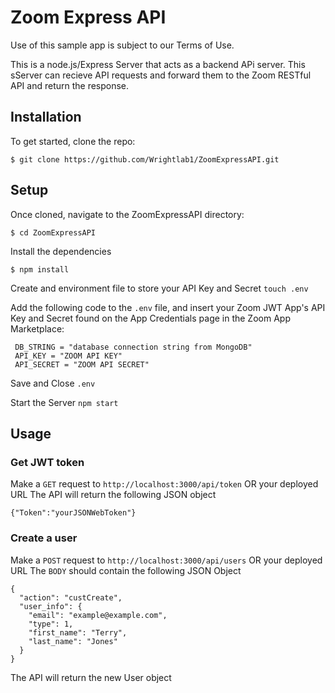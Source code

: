 # Zoom Express API
Use of this sample app is subject to our Terms of Use.

This is a node.js/Express Server that acts as a backend APi server. This sServer can recieve API requests and forward them to the Zoom RESTful API and return the response.

## Installation
To get started, clone the repo:

`$ git clone https://github.com/Wrightlab1/ZoomExpressAPI.git`

## Setup
Once cloned, navigate to the ZoomExpressAPI directory:

`$ cd ZoomExpressAPI`

Install the dependencies

`$ npm install`

Create and environment file to store your API Key and Secret
`touch .env`

Add the following code to the `.env` file, and insert your Zoom JWT App's API Key and Secret found on the App Credentials page in the Zoom App Marketplace:

```
 DB_STRING = "database connection string from MongoDB"
 API_KEY = "ZOOM API KEY"
 API_SECRET = "ZOOM API SECRET"
```

Save and Close `.env`

Start the Server
`npm start`

## Usage

### Get JWT token
Make a `GET` request to `http://localhost:3000/api/token` OR your deployed URL
The API will return the following JSON object
```
{"Token":"yourJSONWebToken"}
```

### Create a user
Make a `POST` request to `http://localhost:3000/api/users` OR your deployed URL
The `BODY` should contain the following JSON Object
```
{
  "action": "custCreate",
  "user_info": {
    "email": "example@example.com",
    "type": 1,
    "first_name": "Terry",
    "last_name": "Jones"
  }
}
```
The API will return the new User object

